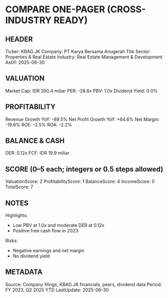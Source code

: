 # COMPARE ONE-PAGER (CROSS-INDUSTRY READY)

## HEADER
Ticker: KBAG.JK
Company: PT Karya Bersama Anugerah Tbk
Sector: Properties & Real Estate
Industry: Real Estate Management & Development
AsOf: 2025-06-30

## VALUATION
Market Cap: IDR 350.4 miliar
PER: -28.8x
PBV: 1.0x
Dividend Yield: 0.0%

## PROFITABILITY
Revenue Growth YoY: -89.5%
Net Profit Growth YoY: +64.6%
Net Margin: -19.8%
ROE: -2.5%
ROA: -2.2%

## BALANCE & CASH
DER: 0.12x
FCF: IDR 19.9 miliar

## SCORE (0–5 each; integers or 0.5 steps allowed)
ValuationScore: 2
ProfitabilityScore: 1
BalanceScore: 4
IncomeScore: 0
TotalScore: 7

## NOTES
Highlights:
- Low PBV at 1.0x and moderate DER at 0.12x
- Positive free cash flow in 2023

Risks:
- Negative earnings and net margin
- No dividend yield

## METADATA
Source: Company filings, KBAG.JK financials, peers, dividend data
Period: FY 2023, Q2 2025 YTD
LastUpdate: 2025-06-30